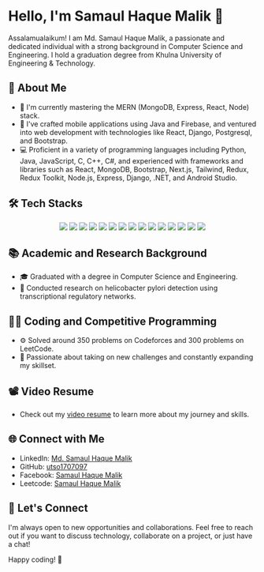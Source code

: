 # Hello, I'm Samaul Haque Malik 👋

Assalamualaikum! I am Md. Samaul Haque Malik, a passionate and dedicated individual with a strong background in Computer Science and Engineering. I hold a graduation degree from Khulna University of Engineering & Technology.

## 🚀 About Me

- 🔭 I'm currently mastering the MERN (MongoDB, Express, React, Node) stack.
- 🌱 I've crafted mobile applications using Java and Firebase, and ventured into web development with technologies like React, Django, Postgresql, and Bootstrap.
- 💻 Proficient in a variety of programming languages including Python, Java, JavaScript, C, C++, C#, and experienced with frameworks and libraries such as React, MongoDB, Bootstrap, Next.js, Tailwind, Redux, Redux Toolkit, Node.js, Express, Django, .NET, and Android Studio.

## 🛠️ Tech Stacks

<p align="center">
  <img src="https://img.shields.io/badge/MERN-Stack-blue?logo=mongodb&logoColor=white&style=for-the-badge" />
  <img src="https://img.shields.io/badge/Java-Android-green?logo=java&logoColor=white&style=for-the-badge" />
  <img src="https://img.shields.io/badge/ReactJS-JavaScript-blue?logo=react&logoColor=white&style=for-the-badge" />
  <img src="https://img.shields.io/badge/Django-Python-green?logo=django&logoColor=white&style=for-the-badge" />
  <img src="https://img.shields.io/badge/.NET-C%23-blue?logo=dot-net&logoColor=white&style=for-the-badge" />
  <img src="https://img.shields.io/badge/Firebase-JavaScript-orange?logo=firebase&logoColor=white&style=for-the-badge" />
  <img src="https://img.shields.io/badge/GitHub-JavaScript-black?logo=github&logoColor=white&style=for-the-badge" />
  <img src="https://img.shields.io/badge/Postman-JavaScript-orange?logo=postman&logoColor=white&style=for-the-badge" />
  <img src="https://img.shields.io/badge/PostgreSQL-JavaScript-blue?logo=postgresql&logoColor=white&style=for-the-badge" />
  <img src="https://img.shields.io/badge/HTML5-JavaScript-orange?logo=html5&logoColor=white&style=for-the-badge" />
  <img src="https://img.shields.io/badge/CSS3-JavaScript-blue?logo=css3&logoColor=white&style=for-the-badge" />
  <img src="https://img.shields.io/badge/JavaScript-JavaScript-yellow?logo=javascript&logoColor=white&style=for-the-badge" />
  <img src="https://img.shields.io/badge/Python-Python-yellow?logo=python&logoColor=white&style=for-the-badge" />
  <img src="https://img.shields.io/badge/C++-C++-blue?logo=cplusplus&logoColor=white&style=for-the-badge" />
  <img src="https://img.shields.io/badge/Android Studio-Java-green?logo=android-studio&logoColor=white&style=for-the-badge" />
</p>

## 📚 Academic and Research Background

- 🎓 Graduated with a degree in Computer Science and Engineering.
- 🧪 Conducted research on helicobacter pylori detection using transcriptional regulatory networks.

## 👨‍💻 Coding and Competitive Programming

- ⚙️ Solved around 350 problems on Codeforces and 300 problems on LeetCode.
- 🚀 Passionate about taking on new challenges and constantly expanding my skillset.

## 📽️ Video Resume

- Check out my [video resume](https://drive.google.com/file/d/1IsOdt6g7HSIpBeaaztUg1EXkBo-ePdfn/view) to learn more about my journey and skills.

## 🌐 Connect with Me

- LinkedIn: [Md. Samaul Haque Malik](https://www.linkedin.com/in/yourlinkedinprofile/)
- GitHub: [utso1707097](https://github.com/utso1707097)
- Facebook: [Samaul Haque Malik](https://www.facebook.com/utso.97/)
- Leetcode: [Samaul Haque Malik](https://leetcode.com/Utso097/)

## 🤝 Let's Connect

I'm always open to new opportunities and collaborations. Feel free to reach out if you want to discuss technology, collaborate on a project, or just have a chat!

Happy coding! 🚀
